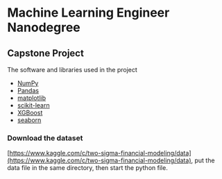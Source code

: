 # Machine Learning Engineer Nanodegree

## Capstone Project

The software and libraries used in the project

- [NumPy](http://www.numpy.org/)
- [Pandas](http://pandas.pydata.org)
- [matplotlib](http://matplotlib.org/)
- [scikit-learn](http://scikit-learn.org/stable/)
- [XGBoost](https://github.com/dmlc/xgboost)
- [seaborn](https://github.com/mwaskom/seaborn)


### Download the dataset
 [https://www.kaggle.com/c/two-sigma-financial-modeling/data](https://www.kaggle.com/c/two-sigma-financial-modeling/data), put the data file in the same directory, then start the python file.
